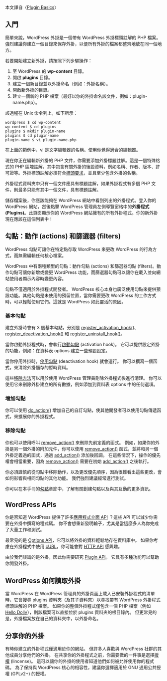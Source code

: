 本文譯自〈[Plugin Basics](https://developer.wordpress.org/plugins/plugin-basics/)〉

入門
--

簡單來說，WordPress 外掛是一個帶有 WordPress 外掛標頭註解的 PHP 檔案。強烈建議你建立一個目錄來保存外掛，以便所有外掛的檔案都整齊地放在同一個地方。

若要開始建立新外掛，請按照下列步驟操作：

1.  至 WordPress 的 **wp-content** 目錄。
2.  開啟 **plugins** 目錄。
3.  建立一個新目錄並以外掛命名（例如：外掛名稱）。
4.  開啟新外掛的目錄。
5.  建立一個新的 PHP 檔案（最好以你的外掛命名該文件，例如：plugin-name.php）。

該過程在 Unix 命令列上，如下所示：

    wordpress $ cd wp-content
    wp-content $ cd plugins
    plugins $ mkdir plugin-name
    plugins $ cd plugin-name
    plugin-name $ vi plugin-name.php

在上面的範例中，vi 是文字編輯器的名稱。使用你覺得適合的編輯器。

現在你正在編輯新外掛的 PHP 文件，你需要添加外掛標題註解。這是一個特殊格式的 PHP 區塊註解，其中包含有關外掛的後設資料，例如名稱、作者、版本、許可證等。外掛標頭註解必須符合[標頭要求](https://tw.wordpress.org/team/?post_type=handbook&p=539)，並且至少包含外掛的名稱。

外掛程式資料夾中只有一個文件應具有標題註解，如果外掛程式有多個 PHP 文件，則最多只能有其中一個文件，具有標題註解。

儲存檔案後，你應該能夠在 WordPress 網站中看到列出的外掛程式。登入你的 WordPress 網站，然後點擊 WordPress 管理員左側導覽窗格中的**外掛程式 (Plugins)**。此頁面顯示你的 WordPress 網站擁有的所有外掛程式。你的新外掛現在應該在這個列表中！

勾點：動作 (actions) 和篩選器 (filters)
------------------------------

WordPress 勾點可讓你在特定點存取 WordPress 來更改 WordPress 的行為方式，而無需編輯任何核心檔案。

WordPress 中有兩種類型的勾點：動作勾點 (actions) 和篩選器勾點 (filters)。動作勾點可讓你新增或變更 WordPress 功能，而篩選器勾點可以讓你在載入並向網站使用者顯示內容時變更內容。

勾點不僅適用於外掛程式開發者。 WordPress 核心本身也廣泛使用勾點來提供預設功能。其他勾點是未使用的預留位置，當你需要更改 WordPress 的工作方式時，可以輕鬆使用它們。這就是 WordPress 如此靈活的原因。

### 基本勾點

建立外掛時會有 3 個基本勾點，分別是 [register\_activation\_hook()](https://developer.wordpress.org/reference/functions/register_activation_hook/)、[register\_deactivation\_hook()](https://developer.wordpress.org/reference/functions/register_deactivation_hook/) 和 [register\_uninstall\_hook()](https://developer.wordpress.org/reference/functions/register_uninstall_hook/)。

當你啟動外掛程式時，會執行[啟動勾點](https://developer.wordpress.org/plugins/the-basics/activation-deactivation-hooks/) (activation hook)。 它可以提供設定外掛的功能，例如：在資料表 options 建立一些預設設定。

當你停用外掛時，[停用勾點](https://developer.wordpress.org/plugins/the-basics/activation-deactivation-hooks/) (deactivation hook) 就會運行。 你可以撰寫一個函式，來清除外掛儲存的暫時資料。

這些[移除方法](https://developer.wordpress.org/plugins/the-basics/uninstall-methods/)可以用於使用 WordPress 管理員刪除外掛程式後進行清理。 你可以使用它來刪除外掛建立的所有數據，例如添加到資料表 options 中的任何選項。

### 增加勾點

你可以使用 [do_action()](https://developer.wordpress.org/reference/functions/do_action/) 增加自己的自訂勾點，使其他開發者可以使用勾點傳遞函式，來擴展你的外掛程式。

### 移除勾點

你也可以使用呼叫 [remove_action()](https://developer.wordpress.org/reference/functions/remove_action/) 來刪除先前定義的函式。 例如，如果你的外掛是另一個外掛的附加元件，你可以使用 [remove_action()](https://developer.wordpress.org/reference/functions/remove_action/) 函式，並將和另一個外掛定義過的函式，通過 [add_action()](https://developer.wordpress.org/reference/functions/add_action/) 添加後回調。 在這些情況下，操作的優先權會相當重要，因為 [remove_action()](https://developer.wordpress.org/reference/functions/remove_action/) 需要在初始 [add_action()](https://developer.wordpress.org/reference/functions/add_action/) 之後執行。

你必須謹慎的從勾點中移除動作，以及更改優先順序，因為很難看出這些更改，會如何影響與相同勾點的其他功能。 我們強烈建議經常進行測試。

你可以在本手冊的[勾點](https://developer.wordpress.org/plugin/hooks/)章節中，了解有關創建勾點以及與其互動的更多資訊。

WordPress APIs
--------------

你是否知道 WordPress 提供了許多[應用程式介面 API](https://make.wordpress.org/core/handbook/core-apis/) ？這些 API 可以減少你需要在外掛中撰寫的程式碼。 你不會想重新發明輪子，尤其是當這麼多人為你完成了大量工作和測試。

最常見的是 [Options API](https://codex.wordpress.org/Options_API)，它可以將外掛的資料輕鬆地存在資料庫中。 如果你考慮在外掛程式中使用 [cURL](https://en.wikipedia.org/wiki/CURL)，你可能會對 [HTTP API](https://codex.wordpress.org/HTTP_API) 感興趣。

由於我們談論的是外掛，因此你需要研究 [Plugin API](https://codex.wordpress.org/Plugin_API)。 它具有多種功能可以幫助你開發外掛。

WordPress 如何讀取外掛
----------------

當 WordPress 在 WordPress 管理員的外掛頁面上載入已安裝外掛程式的清單時，它會搜尋 plugins 資料夾（及其子資料夾）以尋找帶有 WordPress 外掛程式標頭註解的 PHP 檔案。 如果你的整個外掛程式僅包含一個 PHP 檔案（例如 [Hello Dolly](https://wordpress.org/plugins/hello-dolly/)），則該檔案可以直接位於 plugins 資料夾的根目錄內。 但更常見的是，外掛檔案放在自己的資料夾中，以外掛命名。

分享你的外掛
------

有時你建立的外掛程式僅適用於你的網站。 但許多人喜歡與 WordPress 社群的其他成員分享他們的外掛。 在共享你的外掛程式之前，你需要做的一件事是選擇[授權](https://opensource.org/licenses/category) (lincense)。 這可以讓你的外掛的使用者知道他們如何被允許使用你的程式碼。 為了保持與 WordPress 核心的相容性，建議你選擇適用於 GNU 通用公共授權 (GPLv2+) 的授權。